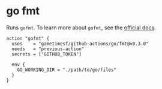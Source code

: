 # go fmt

Runs `gofmt`. To learn more about `gofmt`, see the [official docs](https://golang.org/cmd/gofmt/).

```hcl
action "gofmt" {
  uses    = "gametimesf/github-actions/go/fmt@v0.3.0"
  needs   = "previous-action"
  secrets = ["GITHUB_TOKEN"]

  env {
    GO_WORKING_DIR = "./path/to/go/files"
  }
}
```
